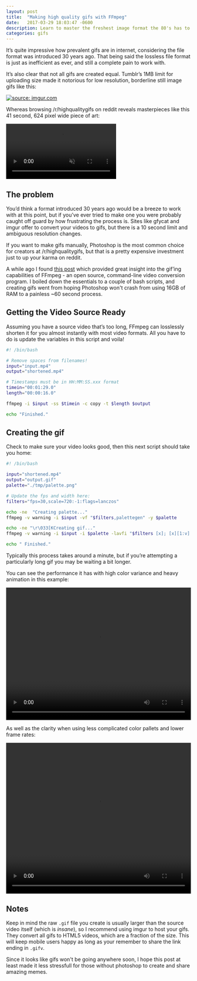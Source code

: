 ```yaml
---
layout: post
title:  "Making high quality gifs with FFmpeg"
date:   2017-03-29 18:03:47 -0600
description: Learn to master the freshest image format the 80's has to offer.
categories: gifs
---
```


It’s quite impressive how prevalent gifs are in internet, considering the file format was introduced 30 years ago. That being said the lossless file format is just as inefficient as ever, and still a complete pain to work with. 



It’s also clear that not all gifs are created equal. Tumblr’s 1MB limit for uploading size made it notorious for low resolution, borderline still image gifs like this:
<div class="vidcenter">
<a href="http://imgur.com/TP9pRHC"><img src="http://i.imgur.com/TP9pRHC.gif" title="source: imgur.com" /></a>
</div>


Whereas browsing /r/highqualitygifs on reddit reveals masterpieces like this 41 second, 624 pixel wide piece of art:
<div class="vidcenter">
<video preload="auto" autoplay="autoplay" muted="muted" loop="loop" webkit-playsinline="">
                <source src="//i.imgur.com/E0l6vsB.mp4" type="video/mp4">
</video>
</div>

## The problem

You’d think a format introduced 30 years ago would be a breeze to work with at this point, but if you’ve ever tried to make one you were probably caught off guard by how frustrating the process is. Sites like gfycat and imgur offer to convert your videos to gifs, but there is a 10 second limit and ambiguous resolution changes. 

If you want to make gifs manually, Photoshop is the most common choice for creators at /r/highqualitygifs, but that is a pretty expensive investment just to up your karma on reddit. 

A while ago I found [this post](http://blog.pkh.me/p/21-high-quality-gif-with-ffmpeg.html) which provided great insight into the gif’ing capabilities of FFmpeg - an open source, command-line video conversion program. I boiled down the essentials to a couple of bash scripts, and creating gifs went from hoping Photoshop won't crash from using 16GB of RAM to a painless ~60 second process. 

## Getting the Video Source Ready

Assuming you have a source video that’s too long, FFmpeg can losslessly shorten it for you almost instantly with most video formats. All you have to do is update the variables in this script and voila!

```bash
#! /bin/bash

# Remove spaces from filenames!
input="input.mp4"
output="shortened.mp4"

# Timestamps must be in HH:MM:SS.xxx format
timein="00:01:29.0"
length="00:00:16.0"

ffmpeg -i $input -ss $timein -c copy -t $length $output

echo "Finished."
```

## Creating the gif

Check to make sure your video looks good, then this next script should take you home:

```bash
#! /bin/bash

input="shortened.mp4"
output="output.gif"
palette="./tmp/palette.png"

# Update the fps and width here:
filters="fps=30,scale=720:-1:flags=lanczos"

echo -ne  "Creating palette..."
ffmpeg -v warning -i $input -vf "$filters,palettegen" -y $palette

echo -ne "\r\033[KCreating gif..."
ffmpeg -v warning -i $input -i $palette -lavfi "$filters [x]; [x][1:v] paletteuse" -y $output

echo " Finished."
```

Typically this process takes around a minute, but if you’re attempting a particularly long gif you may be waiting a bit longer.


You can see the performance it has with high color variance and heavy animation in this example: 
<div class="vidcenter">
<video autoplay="" loop="" style="max-width: 100%; min-height: 360px;"><source type="video/mp4" src="//i.imgur.com/6JRoICb.mp4"></video>
</div>


As well as the clarity when using less complicated color pallets and lower frame rates:
<div class="vidcenter">
<video autoplay="" loop="" style="max-width: 100%; min-height: 409.5px;"><source type="video/mp4" src="//i.imgur.com/oCrupnw.mp4"></video>
</div>

## Notes

Keep in mind the raw `.gif` file you create is usually larger than the source video itself (which is *insane*), so I recommend using imgur to host your gifs. They convert all gifs to HTML5 videos, which are a fraction of the size. This will keep mobile users happy as long as your remember to share the link ending in `.gifv`.

Since it looks like gifs won't be going anywhere soon, I hope this post at least made it less stressfull for those without photoshop to create and share amazing memes.